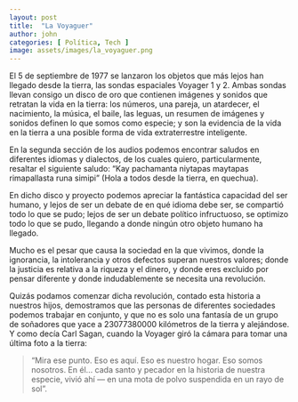 ```yaml
---
layout: post
title:  "La Voyaguer"
author: john
categories: [ Política, Tech ]
image: assets/images/la_voyaguer.png
---
```

El 5 de septiembre de 1977 se lanzaron los objetos que más lejos han llegado desde la tierra, las sondas espaciales Voyager 1 y 2. Ambas sondas llevan consigo un disco de oro que contienen imágenes y sonidos que retratan la vida en la tierra: los números, una pareja, un atardecer, el nacimiento, la música, el baile, las leguas, un resumen de imágenes y sonidos definen lo que somos como especie; y son la evidencia de la vida en la tierra a una posible forma de vida extraterrestre inteligente.

En la segunda sección de los audios podemos encontrar saludos en diferentes idiomas y dialectos, de los cuales quiero, particularmente, resaltar el siguiente saludo: “Kay pachamanta niytapas maytapas rimapallasta runa simipi” (Hola a todos desde la tierra, en quechua).

En dicho disco y proyecto podemos apreciar la fantástica capacidad del ser humano, y lejos de ser un debate de en qué idioma debe ser, se compartió todo lo que se pudo; lejos de ser un debate político infructuoso, se optimizo todo lo que se pudo, llegando a donde ningún otro objeto humano ha llegado.

Mucho es el pesar que causa la sociedad en la que vivimos, donde la ignorancia, la intolerancia y otros defectos superan nuestros valores; donde la justicia es relativa a la riqueza y el dinero, y donde eres excluido por pensar diferente y donde indudablemente se necesita una revolución.

Quizás podamos comenzar dicha revolución, contado esta historia a nuestros hijos, demostramos que las personas de diferentes sociedades podemos trabajar en conjunto, y que no es solo una fantasía de un grupo de soñadores que yace a 23077380000 kilómetros de la tierra y alejándose.
Y como decía Carl Sagan, cuando la Voyager giró la cámara para tomar una última foto a la tierra: 
> “Mira ese punto. Eso es aquí. Eso es nuestro hogar. Eso somos nosotros. En él… cada santo y pecador en la historia de nuestra especie, vivió ahí — en una mota de polvo suspendida en un rayo de sol”.